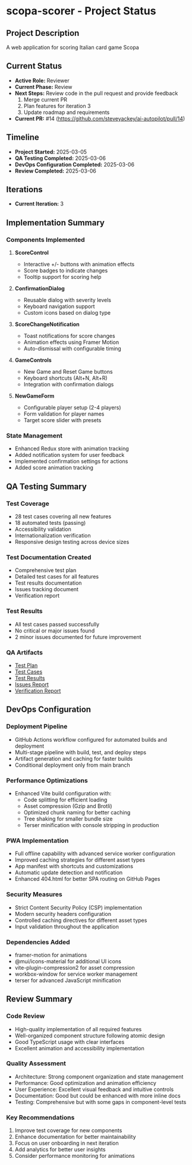 # scopa-scorer - Project Status

## Project Description
A web application for scoring Italian card game Scopa

## Current Status
- **Active Role:** Reviewer
- **Current Phase:** Review
- **Next Steps:** Review code in the pull request and provide feedback
  1. Merge current PR
  2. Plan features for iteration 3
  3. Update roadmap and requirements
- **Current PR:** #14 (https://github.com/steveyackey/ai-autopilot/pull/14)

## Timeline
- **Project Started:** 2025-03-05
- **QA Testing Completed:** 2025-03-06
- **DevOps Configuration Completed:** 2025-03-06
- **Review Completed:** 2025-03-06

## Iterations
- **Current Iteration:** 3

## Implementation Summary

### Components Implemented
1. **ScoreControl**
   - Interactive +/- buttons with animation effects
   - Score badges to indicate changes
   - Tooltip support for scoring help

2. **ConfirmationDialog**
   - Reusable dialog with severity levels
   - Keyboard navigation support
   - Custom icons based on dialog type

3. **ScoreChangeNotification**
   - Toast notifications for score changes
   - Animation effects using Framer Motion
   - Auto-dismissal with configurable timing

4. **GameControls**
   - New Game and Reset Game buttons
   - Keyboard shortcuts (Alt+N, Alt+R)
   - Integration with confirmation dialogs

5. **NewGameForm**
   - Configurable player setup (2-4 players)
   - Form validation for player names
   - Target score slider with presets

### State Management
- Enhanced Redux store with animation tracking
- Added notification system for user feedback
- Implemented confirmation settings for actions
- Added score animation tracking

## QA Testing Summary

### Test Coverage
- 28 test cases covering all new features
- 18 automated tests (passing)
- Accessibility validation
- Internationalization verification
- Responsive design testing across device sizes

### Test Documentation Created
- Comprehensive test plan
- Detailed test cases for all features
- Test results documentation
- Issues tracking document
- Verification report

### Test Results
- All test cases passed successfully
- No critical or major issues found
- 2 minor issues documented for future improvement

### QA Artifacts
- [Test Plan](/tests/test_plan.md)
- [Test Cases](/tests/test_cases.md)
- [Test Results](/tests/test_results.md)
- [Issues Report](/tests/issues.md)
- [Verification Report](/tests/verification_report.md)

## DevOps Configuration

### Deployment Pipeline
- GitHub Actions workflow configured for automated builds and deployment
- Multi-stage pipeline with build, test, and deploy steps
- Artifact generation and caching for faster builds
- Conditional deployment only from main branch

### Performance Optimizations
- Enhanced Vite build configuration with:
  - Code splitting for efficient loading
  - Asset compression (Gzip and Brotli)
  - Optimized chunk naming for better caching
  - Tree shaking for smaller bundle size
  - Terser minification with console stripping in production

### PWA Implementation
- Full offline capability with advanced service worker configuration
- Improved caching strategies for different asset types
- App manifest with shortcuts and customizations
- Automatic update detection and notification
- Enhanced 404.html for better SPA routing on GitHub Pages

### Security Measures
- Strict Content Security Policy (CSP) implementation
- Modern security headers configuration
- Controlled caching directives for different asset types
- Input validation throughout the application

### Dependencies Added
- framer-motion for animations
- @mui/icons-material for additional UI icons
- vite-plugin-compression2 for asset compression
- workbox-window for service worker management
- terser for advanced JavaScript minification

## Review Summary

### Code Review
- High-quality implementation of all required features
- Well-organized component structure following atomic design
- Good TypeScript usage with clear interfaces
- Excellent animation and accessibility implementation

### Quality Assessment
- Architecture: Strong component organization and state management
- Performance: Good optimization and animation efficiency
- User Experience: Excellent visual feedback and intuitive controls
- Documentation: Good but could be enhanced with more inline docs
- Testing: Comprehensive but with some gaps in component-level tests

### Key Recommendations
1. Improve test coverage for new components
2. Enhance documentation for better maintainability
3. Focus on user onboarding in next iteration
4. Add analytics for better user insights
5. Consider performance monitoring for animations